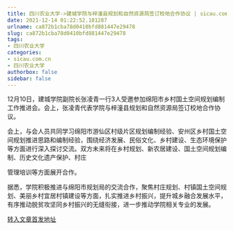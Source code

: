 ```yaml
---
title: 四川农业大学->建城学院与梓潼县规划和自然资源局签订校地合作协议 | sicau.com.cn
date: 2021-12-14 01:22:52.181287
urlname: ca872b1cba78d0410bfd881447e29478
slug: ca872b1cba78d0410bfd881447e29478
tags: 
- 四川农业大学
categories:
- sicau.com.cn
- 四川农业大学
authorbox: false
sidebar: false
---
```

12月10日，建城学院副院长张凌青一行3人受邀参加绵阳市乡村国土空间规划编制工作推进会。会上，张凌青代表学院与梓潼县规划和自然资源局签订校地合作协议。  

会上，与会人员共同学习绵阳市游仙区村级片区规划编制经验、安州区乡村国土空间规划推进思路和编制经验，围绕经济发展、民俗文化、乡村建设、生态环境保护等方面进行深入探讨交流。双方未来将在乡村规划、新农居建设、国土空间规划编制、历史文化遗产保护、村庄
<!--more-->
管理培训等方面展开合作。

据悉，学院积极推进与绵阳市规划局的交流合作，聚焦村庄规划、村镇国土空间规划、美丽乡村宜居村镇建设等方面，扎实推进乡村振兴，提升城乡融合发展水平，有序推动脱贫攻坚同乡村振兴的无缝衔接，进一步推动学院相关专业的发展。



[转入文章首发地址](https://news.sicau.edu.cn/info/1078/65988.htm)